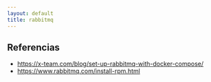 ```yaml
---
layout: default
title: rabbitmq
---
```


## Referencias

* https://x-team.com/blog/set-up-rabbitmq-with-docker-compose/
* https://www.rabbitmq.com/install-rpm.html
